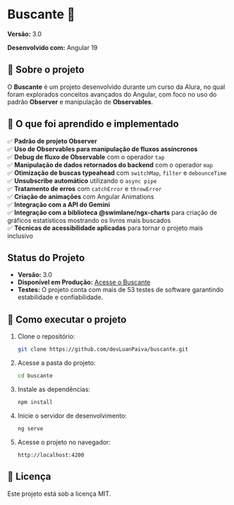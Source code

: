 # Buscante 🚀

**Versão:** 3.0

**Desenvolvido com:** Angular 19  

## 📌 Sobre o projeto  
O **Buscante** é um projeto desenvolvido durante um curso da Alura, no qual foram explorados conceitos avançados do Angular, com foco no uso do padrão **Observer** e manipulação de **Observables**.  

## 🎯 O que foi aprendido e implementado  

✅ **Padrão de projeto Observer**  
✅ **Uso de Observables para manipulação de fluxos assíncronos**  
✅ **Debug de fluxo de Observable** com o operador `tap`  
✅ **Manipulação de dados retornados do backend** com o operador `map`  
✅ **Otimização de buscas typeahead** com `switchMap`, `filter` e `debounceTime`  
✅ **Unsubscribe automático** utilizando o `async pipe`  
✅ **Tratamento de erros** com `catchError` e `throwError`  
✅ **Criação de animações** com Angular Animations  
✅ **Integração com a API do Gemini**  
✅ **Integração com a biblioteca @swimlane/ngx-charts** para criação de gráficos estatísticos mostrando os livros mais buscados  
✅ **Técnicas de acessibilidade aplicadas** para tornar o projeto mais inclusivo  

## Status do Projeto

- **Versão:** 3.0  
- **Disponível em Produção:** [Acesse o Buscante](https://buscante-mu.vercel.app/)  
- **Testes:** O projeto conta com mais de 53 testes de software garantindo estabilidade e confiabilidade.  

## 🚀 Como executar o projeto  

1. Clone o repositório:  
   ```sh
   git clone https://github.com/devLuanPaiva/buscante.git
   ```
2. Acesse a pasta do projeto:  
   ```sh
   cd buscante
   ```
3. Instale as dependências:  
   ```sh
   npm install
   ```
4. Inicie o servidor de desenvolvimento:  
   ```sh
   ng serve
   ```
5. Acesse o projeto no navegador:  
   ```
   http://localhost:4200
   ```

## 📄 Licença  
Este projeto está sob a licença MIT.  
